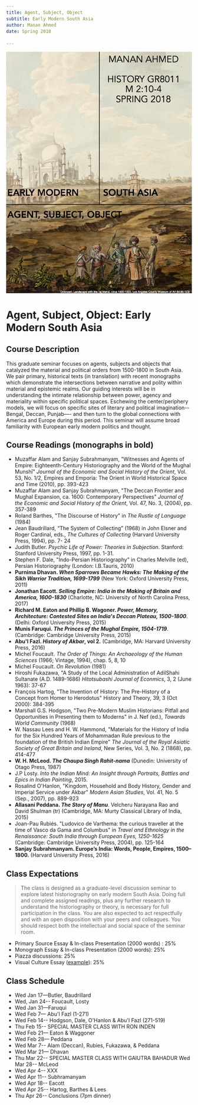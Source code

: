```yaml
---
title: Agent, Subject, Object
subtitle: Early Modern South Asia
author: Manan Ahmed
date: Spring 2018

---
```


![Syllabus subject to change](images/Ahmed_Spring2018.jpg)

# Agent, Subject, Object: Early Modern South Asia

## Course Description
This graduate seminar focuses on agents, subjects and objects that catalyzed the material and political orders from 1500-1800 in South Asia. We pair primary, historical texts (in translation) with recent monographs which demonstrate the intersections between narrative and polity within material and epistemic realms. Our guiding interests will be in understanding the intimate relationship between power, agency and materiality within specific political spaces. Eschewing the center/periphery models, we will focus on specific sites of literary and political imagination-- Bengal, Deccan, Punjab—- and then turn to the global connections with America and Europe during this period. This seminar will assume broad familiarity with European early modern politics and thought.


## Course Readings (monographs in bold)
* Muzaffar Alam and Sanjay Subrahmanyam, "Witnesses and Agents of Empire: Eighteenth-Century Historiography and the World of the Mughal Munshī" *Journal of the Economic and Social History of the Orient*, Vol. 53, No. 1/2, Empires and Emporia: The Orient in World Historical Space and Time (2010), pp. 393-423 
* Muzaffar Alam and Sanjay Subrahmanyam, "The Deccan Frontier and Mughal Expansion, ca. 1600: Contemporary Perspectives" *Journal of the Economic and Social History of the Orient*, Vol. 47, No. 3, (2004), pp. 357-389
* Roland Barthes, "The Discourse of History" in *The Rustle of Language* (1984)
* Jean Baudrillard, “The System of Collecting” (1968) in John Elsner and Roger Cardinal, eds., *The Cultures of Collecting* (Harvard University Press, 1994), pp. 7- 24
* Judith Butler. *Psychic Life of Power: Theories in Subjection*. Stanford: Stanford University Press, 1997, pp. 1-31.
* Stephen F. Dale, "Indo-Persian Historiography" in Charles Melville (ed), Persian Historiography (London: I.B.Tauris, 2010)
* **Purnima Dhavan. *When Sparrows Became Hawks: The Making of the Sikh Warrior Tradition, 1699-1799***  (New York: Oxford University Press, 2011)
* **Jonathan Eacott. *Selling Empire: India in the Making of Britain and America, 1600-1830*** (Charlotte, NC: University of North Carolina Press, 2017)
* **Richard M. Eaton and Phillip B. Wagoner. *Power, Memory, Architecture: Contested Sites on India's Deccan Plateau, 1500-1800***. (Delhi: Oxford University Press, 2015)
* **Munis Faruqui. *The Princes of the Mughal Empire, 1504-1719***. (Cambridge: Cambridge University Press, 2015)
* **Abu'l Fazl. *History of Akbar*, vol 2.** (Cambridge, MA: Harvard University Press, 2016)
* Michel Foucault. *The Order of Things: An Archaeology of the Human Sciences* (1966; Vintage, 1994), chap. 5, 8, 10
* Michel Foucault. *On Revolution* (1981)
* Hiroshi Fukazawa, "A Study of the Local Administration of AdilShahi Sultanate (A.D. 1489-1686) *Hitotsubashi Journal of Econmics*, 3, 2 (June 1963): 37-67 
* François Hartog, "The Invention of History: The Pre-History of a Concept from Homer to Herodotus" History and Theory, 39, 3 (Oct 2000): 384-395
* Marshall G.S. Hodgson, "Two Pre-Modern Muslim Historians: Pitfall and Opportunities in Presenting them to Moderns" in J. Nef (ed.), *Towards World Community* (1968)
* W. Nassau Lees and H. W. Hammond, "Materials for the History of India for the Six Hundred Years of Mohammadan Rule previous to the foundation of the British Indian Empire" *The Journal of the Royal Asiatic Society of Great Britain and Ireland*, New Series, Vol. 3, No. 2 (1868), pp. 414-477
* **W. H. McLeod. *The Chaupa Singh Rahit-nama*** (Dunedin: University of Otago Press, 1987)
* J.P Losty. *Into the Indian Mind: An Insight through Portraits, Battles and Epics in Indian Painting*, 2015.
* Rosalind O'Hanlon, "Kingdom, Household and Body History, Gender and Imperial Service under Akbar" *Modern Asian Studies*, Vol. 41, No. 5 (Sep., 2007), pp. 889-923
* **Allasani Peddana. *The Story of Manu***. Velcheru Narayana Rao and David Shulman (tr) (Cambridge, MA: Murty Classical Library of India, 2015)
* Joan-Pau Rubiés. "Ludovico de Varthema: the curious traveller at the time of Vasco da Gama and Columbus" in
*Travel and Ethnology in the Renaissance: South India through European Eyes, 1250-1625* (Cambridge: Cambridge University Press, 2004), pp. 125-164
* **Sanjay Subrahmanyam. Europe’s India: Words, People, Empires, 1500–1800.** (Harvard University Press, 2016)
 


## Class Expectations

> The class is designed as a graduate-level discussion seminar to explore latest historiography on early modern South Asia. Doing full and complete assigned readings, plus any further research to understand the historiography or theory, is necessary for full participation in the class. You are also expected to act respectfully and with an open disposition with your peers and colleagues. You should respect both the intellectual and social space of the seminar room.

* Primary Source Essay & In-class Presentation (2000 words) : 25%
* Monograph Essay & In-class Presentation (2000 words): 25%
* Piazza discussions: 25%
* Visual Culture Essay ([example](http://www.oarplatform.com/response/cartography-research-process-visual-essay/)): 25%


## Class Schedule

* Wed Jan 17—Butler, Baudrillard
* Wed, Jan 24-- Foucault, Losty
* Wed Jan 31—Faruqui
* Wed Feb 7— Abu'l Fazl (1-271)
* Wed Feb 14-- Hodgson, Dale, O'Hanlon & Abu'l Fazl (271-519) 
* Thu Feb 15-- SPECIAL MASTER CLASS WITH RON INDEN 
* Wed Feb 21— Eaton & Waggoner
* Wed Feb 28— Peddana
* Wed Mar 7-- Alam (Deccan), Rubies, Fukazawa, & Peddana
* Wed Mar 21— Dhavan
* Thu Mar 22-- SPECIAL MASTER CLASS WITH GAIUTRA BAHADUR Wed Mar 28-- McLeod
* Wed Apr 4-- XXX
* Wed Apr 11-- Subhramanyam
* Wed Apr 18-- Eacott
* Wed Apr 25-- Hartog, Barthes & Lees
* Thu Apr 26-- Conclusions (7pm dinner)
